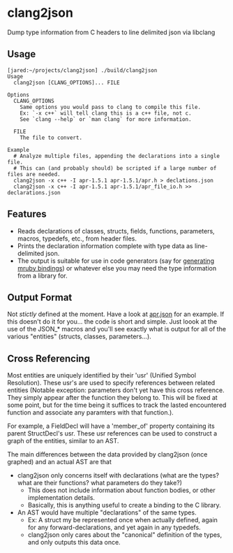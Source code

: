 # clang2json
Dump type information from C headers to line delimited json via libclang

## Usage

```
[jared:~/projects/clang2json] ./build/clang2json
Usage
  clang2json [CLANG_OPTIONS]... FILE

Options
  CLANG_OPTIONS
    Same options you would pass to clang to compile this file.
    Ex: `-x c++` will tell clang this is a c++ file, not c.
    See `clang --help` or `man clang` for more information.

  FILE
    The file to convert.

Example
  # Analyze multiple files, appending the declarations into a single file.
  # This can (and probably should) be scripted if a large number of files are needed.
  clang2json -x c++ -I apr-1.5.1 apr-1.5.1/apr.h > declations.json
  clang2json -x c++ -I apr-1.5.1 apr-1.5.1/apr_file_io.h >> declarations.json
```

## Features
- Reads declarations of classes, structs, fields, functions, parameters, macros, typedefs, etc., from header files.
- Prints the declaration information complete with type data as line-delimited json.
- The output is suitable for use in code generators (say for [generating mruby bindings](https://github.com/jbreeden/mruby-bindings))
  or whatever else you may need the type information from a library for.

## Output Format
Not _stictly_ defined at the moment. Have a look at [apr.json](https://github.com/jbreeden/clang2json/blob/master/apr.json) for an example.
If this doesn't do it for you... the code is short and simple. Just loook at the use of the JSON_* macros and you'll see exactly
what is output for all of the various "entities" (structs, classes, parameters...).

## Cross Referencing
Most entities are uniquely identified by their 'usr' (Unified Symbol Resolution). These usr's are used to specify references
between related entities (Notable exception: parameters don't yet have this cross reference. They simply appear after the
function they belong to. This will be fixed at some point, but for the time being it suffices to track the lasted encountered
function and associate any paramters with that function.).

For example, a FieldDecl will have a 'member_of' property containing its parent StructDecl's usr. These usr references can
be used to construct a graph of the entities, similar to an AST.

The main differences between the data provided by clang2json (once graphed) and an actual AST are that
- clang2json only concerns itself with declarations (what are the types? what are their functions? what parameters do they take?)
  + This does not include information about function bodies, or other implementation details.
  + Basically, this is anything useful to create a binding to the C library.
- An AST would have multiple "declarations" of the same types.
  + Ex: A struct my be represented once when actually defined, again for any forward-declarations, and yet again in any typedefs.
  + clang2json only cares about the "canonical" definition of the types, and only outputs this data once.

